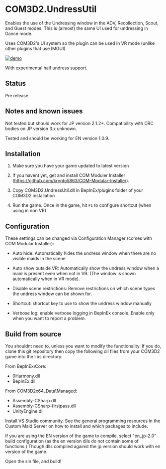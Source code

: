 
# COM3D2.UndressUtil

Enables the use of the Undressing window in the ADV, Recollection, Scout, and Guest modes. This is (almost) the same UI used for undressing in Dance mode.

Uses COM3D2's UI system so the plugin can be used in VR mode (unlike other plugins that use IMGUI).

[![demo](https://i.gyazo.com/dea45d459e4cd24c11dda277db056d24.png)](https://i.gyazo.com/e72ee1a75a3486af8181aa3c9914d719.mp4)

 With experimental half undress support.


## Status

Pre release


## Notes and known issues

Not tested but should work for JP version 2.1.2+. Compatibility with CRC bodies on JP version 3.x unknown.

Tested and should be working for EN version 1.0.9.

## Installation

1. Make sure you have your game updated to latest version

2. If you havent yet, get and install COM Moduler Installer (https://github.com/krypto5863/COM-Modular-Installer).

3. Copy COM3D2.UndressUtil.dll in BepInEx/plugins folder of your COM3D2 installation

4. Run the game. Once in the game, hit `F1` to configure shortcut (when using in non VR)


## Configuration

These settings can be changed via Configuration Manager (comes with COM Modular Installer):

- Auto hide: Automatically hides the undress window when there are no visible maids in the scene

- Auto show outside VR: Automatically show the undress window when a maid is present even when not in VR. (The window is shown automatically when in VR mode).

- Disable scene restrictions: Remove restrictions on which scene types the undress window can be shown for.

- Shortcut: shortcut key to use to show the undress window manually

- Verbose log: enable verbose logging in BepInEx console. Enable only when you want to report a problem.



## Build from source

You shouldnt need to, unless you want to modify the functionality. If you do, clone this git repository then copy the following dll files from your COM3D2 game into the libs directory:

From BepInEx\Core:
- 0Harmony.dll
- BepInEx.dll

From COM3D2x64_Data\Managed:
- Assembly-CSharp.dll
- Assembly-CSharp-firstpass.dll
- UnityEngine.dll

Install VS Studio community. See the general programming resources in the Custom Maid Server on how to install and which packages to include.

If you are using the EN version of the game to compile, select "en_jp-2.0" build configuration (as the en version dlls do not contain some of functions.) Though dlls compiled against the jp version should work with en version of the game.

Open the sln file, and build!
